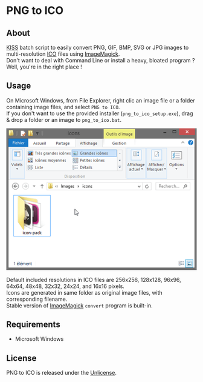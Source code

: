 # PNG to ICO

## About
[KISS](https://en.wikipedia.org/wiki/KISS_principle) batch script to easily convert PNG, GIF, BMP, SVG or JPG images to multi-resolution [ICO](https://en.wikipedia.org/wiki/ICO_(file_format)) files using [ImageMagick](https://www.imagemagick.org/script/index.php).  
Don't want to deal with Command Line or install a heavy, bloated program ? Well, you're in the right place !

## Usage

On Microsoft Windows, from File Explorer, right clic an image file or a folder containing image files, and select `PNG to ICO`.  
If you don't want to use the provided installer (`png_to_ico_setup.exe`), drag & drop a folder or an image to `png_to_ico.bat`.  

![](demo/Demo.gif)

Default included resolutions in ICO files are 256x256, 128x128, 96x96, 64x64, 48x48, 32x32, 24x24, and 16x16 pixels.  
Icons are generated in same folder as original image files, with corresponding filename.  
Stable version of [ImageMagick](https://www.imagemagick.org/script/index.php) `convert` program is built-in.

## Requirements
- Microsoft Windows

## License
PNG to ICO is released under the [Unlicense](http://unlicense.org).